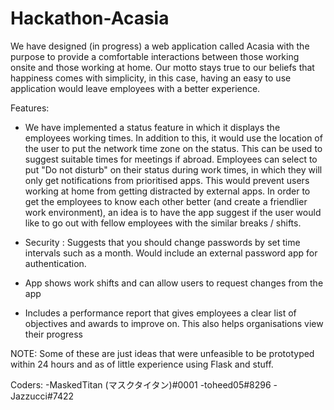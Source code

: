 # Hackathon-Acasia
We have designed (in progress) a web application called Acasia with the purpose to provide a comfortable interactions between those working onsite and those working at home. Our motto stays true to our beliefs that happiness comes with simplicity, in this case, having an easy to use application would leave employees with a better experience.

Features:
- We have implemented a status feature in which it displays the employees working times. In addition to this, it would use the location of the user to put the network time zone on the status. This can be used to suggest suitable times for meetings if abroad.
Employees can select to put "Do not disturb" on their status during work times, in which they will only get notifications from prioritised apps. This would prevent users working at home from getting distracted by external apps.
In order to get the employees to know each other better (and create a friendlier work environment), an idea is to have the app suggest if the user would like to go out with fellow employees with the similar breaks / shifts.

- Security :
Suggests that you should change passwords by set time intervals such as a month. Would include an external password app for authentication.

- App shows work shifts and can allow users to request changes from the app

- Includes a performance report that gives employees a clear list of objectives and awards to improve on. This also helps organisations view their progress

NOTE: Some of these are just ideas that were unfeasible to be prototyped within 24 hours and as of little experience using Flask and stuff.

Coders:
 -MaskedTitan (マスクタイタン)#0001
 -toheed05#8296
 -Jazzucci#7422
